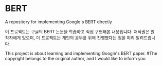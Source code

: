 # BERT
A repository for implementing Google's BERT directly


이 프로젝트는 구글의 BERT 논문을 학습하고 직접 구현해본 내용입니다.
저작권은 원작자에게 있으며, 이 프로젝트는 개인의 공부를 위해 진행했다는 점을 미리 알려드립니다.


This project is about learning and implementing Google's BERT paper.
#The copyright belongs to the original author, and I would like to inform you 
